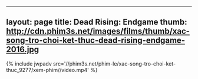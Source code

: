 
---
layout: page
title: Dead Rising: Endgame
thumb: http://cdn.phim3s.net/images/films/thumb/xac-song-tro-choi-ket-thuc-dead-rising-endgame-2016.jpg
---
{% include jwpadv src='//phim3s.net/phim-le/xac-song-tro-choi-ket-thuc_9277/xem-phim//video.mp4' %}
